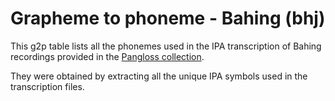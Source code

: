 # Grapheme to phoneme - Bahing (bhj)

This g2p table lists all the phonemes used in the IPA transcription of Bahing recordings provided in the [Pangloss collection](https://pangloss.cnrs.fr/corpus/Bahing?lang=fr&mode=pro).

They were obtained by extracting all the unique IPA symbols used in the transcription files.
